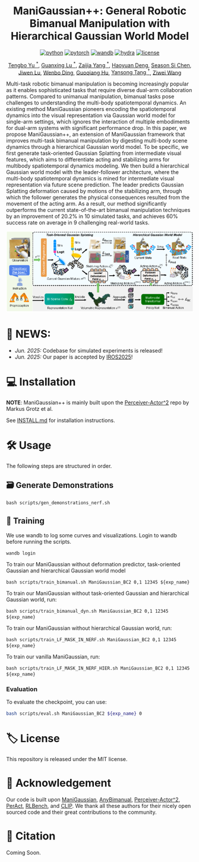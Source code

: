 <div align="center">

# ManiGaussian++: General Robotic Bimanual Manipulation with Hierarchical Gaussian World Model

[![python](https://img.shields.io/badge/-Python_3.8_-blue?logo=python&logoColor=white)](https://github.com/pre-commit/pre-commit)
[![pytorch](https://img.shields.io/badge/PyTorch_2.0+-ee4c2c?logo=pytorch&logoColor=white)](https://pytorch.org/get-started/locally/)
[![wandb](https://img.shields.io/badge/Wandb_0.14.0-yellow?logo=weightsandbiases&logoColor=white)](https://wandb.ai/site/)
[![hydra](https://img.shields.io/badge/Config-Hydra_1.0.5-89b8cd)](https://hydra.cc/)
[![license](https://img.shields.io/badge/License-MIT-gree.svg?labelColor=gray)](https://github.com/ashleve/lightning-hydra-template#license)

[Tengbo Yu <sup>*</sup>](https://tengbo-yu.github.io/), 
[Guanxing Lu <sup>*</sup>](https://guanxinglu.github.io/),
[Zaijia Yang <sup>*</sup>](https://github.com/April-Yz), 
[Haoyuan Deng](https://github.com/Denghaoyuan123?tab=repositories), 
[Season Si Chen](https://www.sigs.tsinghua.edu.cn/Chensi_en/main.htm), 
[Jiwen Lu](https://scholar.google.com/citations?user=TN8uDQoAAAAJ&hl=en),
[Wenbo Ding](https://ssr-group.net/),
[Guoqiang Hu](https://scholar.google.com/citations?user=Iiq2HKYAAAAJ&hl=en),
[Yansong Tang <sup>†</sup>](https://andytang15.github.io/), 
[Ziwei Wang](https://ziweiwangthu.github.io/)
</div>

Multi-task robotic bimanual manipulation is becoming increasingly popular as it enables sophisticated tasks that require diverse dual-arm collaboration patterns. Compared to unimanual manipulation, bimanual tasks pose challenges to understanding the multi-body spatiotemporal dynamics. An existing method ManiGaussian pioneers encoding the spatiotemporal dynamics into the visual representation via Gaussian world model for single-arm settings, which ignores the interaction of multiple embodiments for dual-arm systems with significant performance drop. In this paper, we propose ManiGaussian++, an extension of ManiGaussian framework that improves multi-task bimanual manipulation by digesting multi-body scene dynamics through a hierarchical Gaussian world model. To be specific, we first generate task-oriented Gaussian Splatting from intermediate visual features, which aims to differentiate acting and stabilizing arms for multibody spatiotemporal dynamics modeling. We then build a hierarchical Gaussian world model with the leader-follower architecture, where the multi-body spatiotemporal dynamics is mined for intermediate visual representation via future scene prediction. The leader predicts Gaussian Splatting deformation caused by motions of the stabilizing arm, through which the follower generates the physical consequences resulted from the movement of the acting arm. As a result, our method significantly outperforms the current state-of-the-art bimanual manipulation techniques by an improvement of 20.2% in 10 simulated tasks, and achieves 60% success rate on average in 9 challenging real-world tasks.
<div align="center">

![](docs/pipeline.png)
</div>

# 🎉 **NEWS**: 

- *Jun. 2025:* Codebase for simulated  experiments is released!
- *Jun. 2025:* Our paper is accepted by [IROS2025](https://www.iros25.org/)!

# 💻 Installation

**NOTE**: ManiGaussian++ is mainly built upon the [Perceiver-Actor^2](https://github.com/markusgrotz/peract_bimanual) repo by Markus Grotz et al.

See [INSTALL.md](docs/INSTALLATION.md) for installation instructions. 

<!-- See [ERROR_CATCH.md](docs/ERROR_CATCH.md) for error catching. -->

# 🛠️ Usage

The following steps are structured in order.

## 🗃️ Generate Demonstrations 
```
bash scripts/gen_demonstrations_nerf.sh
```

## 🚆 Training
We use wandb to log some curves and visualizations. Login to wandb before running the scripts.
```
wandb login
```

To train our ManiGaussian without deformation predictor, task-oriented Gaussian and hierarchical Gaussian world model
```
bash scripts/train_bimanual.sh ManiGaussian_BC2 0,1 12345 ${exp_name}
```

To train our ManiGaussian without task-oriented Gaussian and hierarchical Gaussian world, run:
```
bash scripts/train_bimanual_dyn.sh ManiGaussian_BC2 0,1 12345 ${exp_name}
```

To train our ManiGaussian without hierarchical Gaussian world, run:
```
bash scripts/train_LF_MASK_IN_NERF.sh ManiGaussian_BC2 0,1 12345 ${exp_name}
```

To train our vanilla ManiGaussian, run:
```
bash scripts/train_LF_MASK_IN_NERF_HIER.sh ManiGaussian_BC2 0,1 12345 ${exp_name}
```

### Evaluation
To evaluate the checkpoint, you can use:
```bash
bash scripts/eval.sh ManiGaussian_BC2 ${exp_name} 0
```

# 🏷️ License
This repository is released under the MIT license.

# 🙏 Acknowledgement

Our code is built upon [ManiGaussian](https://github.com/GuanxingLu/ManiGaussian), [AnyBimanual](https://github.com/Tengbo-Yu/AnyBimanual), [Perceiver-Actor^2](https://github.com/markusgrotz/peract_bimanual), [PerAct](https://github.com/peract/peract), [RLBench](https://github.com/stepjam/RLBench), and [CLIP](https://github.com/openai/CLIP). We thank all these authors for their nicely open sourced code and their great contributions to the community.

# 🔗 Citation
Coming Soon.